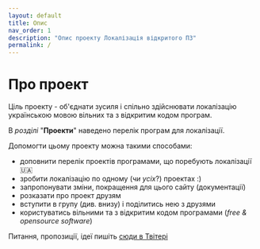 ```yaml
---
layout: default
title: Опис
nav_order: 1
description: "Опис проекту Локалізація відкритого ПЗ"
permalink: /
---
```


# Про проект
Ціль проекту - об'єднати зусиля і спільно здійснювати локалізацію українською мовою вільних та з відкритим кодом програм.

В _розділі_ "**Проекти**" наведено перелік програм для локалізації.

Допомогти цьому проекту можна такими способами:

- доповнити перелік проектів програмами, що поребують локалізації 🇺🇦
- зробити локалізацію по одному (_чи усіх_?) проектах :)
- запропонувати зміни, покращення для цього сайту (документації)
- розказати про проект друзям
- вступити в групу (див. внизу) і поділитись нею з друзями
- користуватись вільними та з відкритим кодом програмами (_free & opensource software_)

Питання, пропозиції, ідеї пишіть [сюди в Твітері](https://twitter.com/vasia_krbk)
